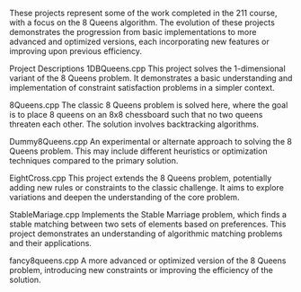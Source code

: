 These projects represent some of the work completed in the 211 course, with a focus on the 8 Queens algorithm. The evolution of these projects demonstrates the progression from basic implementations to more advanced and optimized versions, each incorporating new features or improving upon previous efficiency.

Project Descriptions
1DBQueens.cpp
This project solves the 1-dimensional variant of the 8 Queens problem. It demonstrates a basic understanding and implementation of constraint satisfaction problems in a simpler context.

8Queens.cpp
The classic 8 Queens problem is solved here, where the goal is to place 8 queens on an 8x8 chessboard such that no two queens threaten each other. The solution involves backtracking algorithms.

Dummy8Queens.cpp
An experimental or alternate approach to solving the 8 Queens problem. This may include different heuristics or optimization techniques compared to the primary solution.

EightCross.cpp
This project extends the 8 Queens problem, potentially adding new rules or constraints to the classic challenge. It aims to explore variations and deepen the understanding of the core problem.

StableMariage.cpp
Implements the Stable Marriage problem, which finds a stable matching between two sets of elements based on preferences. This project demonstrates an understanding of algorithmic matching problems and their applications.

fancy8queens.cpp
A more advanced or optimized version of the 8 Queens problem, introducing new constraints or improving the efficiency of the solution.

